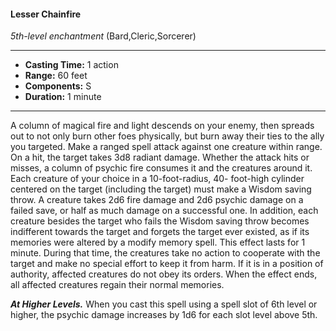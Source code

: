 #### Lesser Chainfire
*5th-level enchantment* (Bard,Cleric,Sorcerer)
___
- **Casting Time:** 1 action
- **Range:** 60 feet
- **Components:** S
- **Duration:** 1 minute
---
A column of magical fire and light descends on your
enemy, then spreads out to not only burn other foes
physically, but burn away their ties to the ally you
targeted. Make a ranged spell attack against one
creature within range. On a hit, the target takes 3d8
radiant damage.
Whether the attack hits or misses, a column of
psychic fire consumes it and the creatures around it.
Each creature of your choice in a 10-foot-radius, 40-
foot-high cylinder centered on the target (including
the target) must make a Wisdom saving throw. A
creature takes 2d6 fire damage and 2d6 psychic
damage on a failed save, or half as much damage on
a successful one.
In addition, each creature besides the target who
fails the Wisdom saving throw becomes indifferent
towards the target and forgets the target ever
existed, as if its memories were altered by a modify
memory spell. This effect lasts for 1 minute. During
that time, the creatures take no action to cooperate
with the target and make no special effort to keep it
from harm. If it is in a position of authority, affected
creatures do not obey its orders. When the effect
ends, all affected creatures regain their normal
memories.

***At Higher Levels.***  When you cast this spell using
a spell slot of 6th level or higher, the psychic
damage increases by 1d6 for each slot level above
5th.
